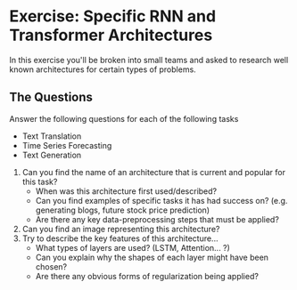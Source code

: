 # Exercise: Specific RNN and Transformer Architectures

In this exercise you'll be broken into small teams and asked to research well known architectures for certain types of problems.

## The Questions

Answer the following questions for each of the following tasks

* Text Translation
* Time Series Forecasting
* Text Generation

1. Can you find the name of an architecture that is current and popular for this task?
    * When was this architecture first used/described?
    * Can you find examples of specific tasks it has had success on? (e.g. generating blogs, future stock price prediction)
    * Are there any key data-preprocessing steps that must be applied?
2. Can you find an image representing this architecture?
3. Try to describe the key features of this architecture...
    * What types of layers are used? (LSTM, Attention... ?)
    * Can you explain why the shapes of each layer might have been chosen?
    * Are there any obvious forms of regularization being applied?
